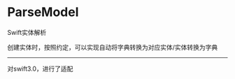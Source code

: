 # ParseModel
Swift实体解析

创建实体时，按照约定，可以实现自动将字典转换为对应实体/实体转换为字典

------------------------
对swift3.0，进行了适配
